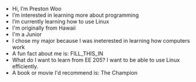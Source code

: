 - Hi, I’m Preston Woo
- I’m interested in learning more about programming 
- I’m currently learning how to use Linux
- I'm originally from Hawaii
- I'm a Junior
- I chose my major because I was ineterested in learning how computers work
- A fun fact about me is:  FILL_THIS_IN
- What do I want to learn from EE 205? I want to be able to use Linux efficiently. 
- A book or movie I'd recommend is: The Champion
